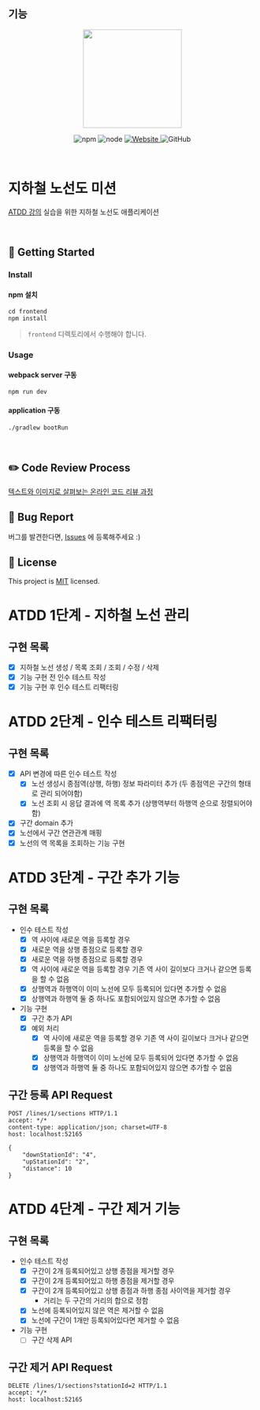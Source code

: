 ## 기능
<p align="center">
    <img width="200px;" src="https://raw.githubusercontent.com/woowacourse/atdd-subway-admin-frontend/master/images/main_logo.png"/>
</p>
<p align="center">
  <img alt="npm" src="https://img.shields.io/badge/npm-%3E%3D%205.5.0-blue">
  <img alt="node" src="https://img.shields.io/badge/node-%3E%3D%209.3.0-blue">
  <a href="https://edu.nextstep.camp/c/R89PYi5H" alt="nextstep atdd">
    <img alt="Website" src="https://img.shields.io/website?url=https%3A%2F%2Fedu.nextstep.camp%2Fc%2FR89PYi5H">
  </a>
  <img alt="GitHub" src="https://img.shields.io/github/license/next-step/atdd-subway-admin">
</p>

<br>

# 지하철 노선도 미션
[ATDD 강의](https://edu.nextstep.camp/c/R89PYi5H) 실습을 위한 지하철 노선도 애플리케이션

<br>

## 🚀 Getting Started

### Install
#### npm 설치
```
cd frontend
npm install
```
> `frontend` 디렉토리에서 수행해야 합니다.

### Usage
#### webpack server 구동
```
npm run dev
```
#### application 구동
```
./gradlew bootRun
```
<br>

## ✏️ Code Review Process
[텍스트와 이미지로 살펴보는 온라인 코드 리뷰 과정](https://github.com/next-step/nextstep-docs/tree/master/codereview)
<br>

## 🐞 Bug Report
버그를 발견한다면, [Issues](https://github.com/next-step/atdd-subway-admin/issues) 에 등록해주세요 :)
<br>

## 📝 License
This project is [MIT](https://github.com/next-step/atdd-subway-admin/blob/master/LICENSE.md) licensed.

# ATDD 1단계 - 지하철 노선 관리
## 구현 목록 
- [X] 지하철 노선 생성 / 목록 조회 / 조회 / 수정 / 삭제
- [x] 기능 구현 전 인수 테스트 작성
- [X] 기능 구현 후 인수 테스트 리팩터링

# ATDD 2단계 - 인수 테스트 리팩터링
## 구현 목록
- [X] API 변경에 따른 인수 테스트 작성
    - [x] 노선 생성시 종점역(상행, 하행) 정보 파라미터 추가 (두 종점역은 구간의 형태로 관리 되어야함)
    - [X] 노선 조회 시 응답 결과에 역 목록 추가 (상행역부터 하행역 순으로 정렬되어야 함)
- [X] 구간 domain 추가
- [X] 노선에서 구간 연관관계 매핑
- [X] 노선의 역 목록을 조회하는 기능 구현

# ATDD 3단계 - 구간 추가 기능
## 구현 목록 
- 인수 테스트 작성
  - [X] 역 사이에 새로운 역을 등록할 경우
  - [X] 새로운 역을 상행 종점으로 등록할 경우
  - [X] 새로운 역을 하행 종점으로 등록할 경우
  - [X] 역 사이에 새로운 역을 등록할 경우 기존 역 사이 길이보다 크거나 같으면 등록을 할 수 없음
  - [X] 상행역과 하행역이 이미 노선에 모두 등록되어 있다면 추가할 수 없음
  - [X] 상행역과 하행역 둘 중 하나도 포함되어있지 않으면 추가할 수 없음
- 기능 구현
  - [X] 구간 추가 API 
  - [X] 예외 처리 
    - [X] 역 사이에 새로운 역을 등록할 경우 기존 역 사이 길이보다 크거나 같으면 등록을 할 수 없음
    - [X] 상행역과 하행역이 이미 노선에 모두 등록되어 있다면 추가할 수 없음
    - [X] 상행역과 하행역 둘 중 하나도 포함되어있지 않으면 추가할 수 없음

## 구간 등록 API Request
```
POST /lines/1/sections HTTP/1.1
accept: */*
content-type: application/json; charset=UTF-8
host: localhost:52165

{
    "downStationId": "4",
    "upStationId": "2",
    "distance": 10
}
```

# ATDD 4단계 - 구간 제거 기능
## 구현 목록
- 인수 테스트 작성
  - [X] 구간이 2개 등록되어있고 상행 종점을 제거할 경우
  - [X] 구간이 2개 등록되어있고 하행 종점을 제거할 경우
  - [X] 구간이 2개 등록되어있고 상행 종점과 하행 종점 사이역을 제거할 경우
    - 거리는 두 구간의 거리의 합으로 정함
  - [X] 노선에 등록되어있지 않은 역은 제거할 수 없음
  - [X] 노선에 구간이 1개만 등록되어있다면 제거할 수 없음
- 기능 구현
  - [ ] 구간 삭제 API

## 구간 제거 API Request
```
DELETE /lines/1/sections?stationId=2 HTTP/1.1
accept: */*
host: localhost:52165
```